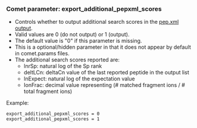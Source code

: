### Comet parameter: export_additional_pepxml_scores

- Controls whether to output additional search scores in the [pep.xml output](output_pepxmlfile.html).
- Valid values are 0 (do not output) or 1 (output).
- The default value is "0" if this parameter is missing.
- This is a optional/hidden parameter in that it does not appear by default in comet.params files.
- The additional search scores reported are:
  - lnrSp:  natural log of the Sp rank
  - deltLCn:  deltaCn value of the last reported peptide in the output list
  - lnExpect:  natural log of the expectation value
  - IonFrac:  decimal value representing (# matched fragment ions / # total fragment ions)

Example:
```
export_additional_pepxml_scores = 0
export_additional_pepxml_scores = 1
```
